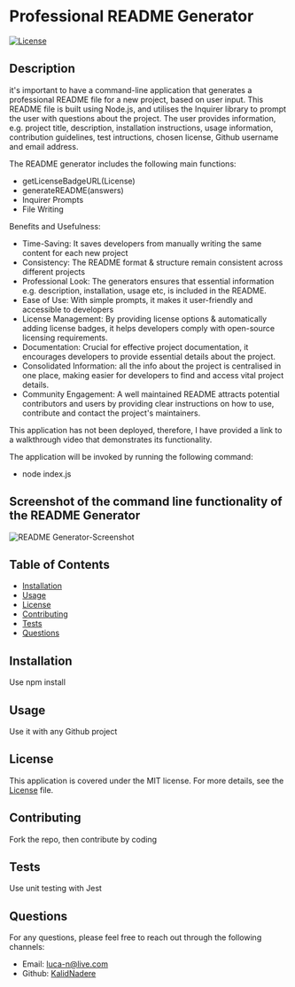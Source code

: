 
# Professional README Generator

[![License](https://img.shields.io/badge/License-MIT-yellow.svg)](https://opensource.org/licenses/MIT)
  
## Description
it's important to have a command-line application that generates a professional README file for a new project, based on user input. This README file is built using Node.js, and utilises the Inquirer library to prompt the user with questions about the project. The user provides information, e.g. project title, description, installation instructions, usage information, contribution guidelines, test intructions, chosen license, Github username and email address.

The README generator includes the following main functions:
- getLicenseBadgeURL(License)
- generateREADME(answers)
- Inquirer Prompts
- File Writing

Benefits and Usefulness:
- Time-Saving: It saves developers from manually writing the same content for each new project
- Consistency: The README format & structure remain consistent across different projects
- Professional Look: The generators ensures that essential information e.g. description, installation, usage etc, is included in the README.
- Ease of Use: With simple prompts, it makes it user-friendly and accessible to developers
- License Management: By providing license options & automatically adding license badges, it helps developers comply with open-source licensing requirements.
- Documentation: Crucial for effective project documentation, it encourages developers to provide essential details about the project.
- Consolidated Information: all the info about the project is centralised in one place, making easier for developers to find and access vital project details.
- Community Engagement: A well maintained README attracts potential contributors and users by providing clear instructions on how to use, contribute and contact the project's maintainers.

This application has not been deployed, therefore, I have provided a link to a walkthrough video that demonstrates its functionality.

The application will be invoked by running the following command:
- node index.js

## Screenshot of the command line functionality of the README Generator
![README Generator-Screenshot](https://github.com/KalidNadere/Professional-README-Generator/assets/131591052/cf180a5f-4bd7-461c-84ed-9cb04a815981)
  
## Table of Contents
- [Installation](#installation)
- [Usage](#usage)
- [License](#license)
- [Contributing](#contributing)
- [Tests](#tests)
- [Questions](#questions)

## Installation <a name='installation'></a>
Use npm install

## Usage <a name='usage'></a>
 Use it with any Github project
  
## License <a name='license'></a>
This application is covered under the MIT license. For more details, see the [License](https://opensource.org/licenses/MIT) file.
  
## Contributing <a name='contributing'></a>
Fork the repo, then contribute by coding
  
## Tests <a name='tests'></a>
Use unit testing with Jest
  
## Questions <a name='questions'></a>
For any questions, please feel free to reach out through the following channels:
- Email: luca-n@live.com
- Github: [KalidNadere](https://github.com/KalidNadere)
